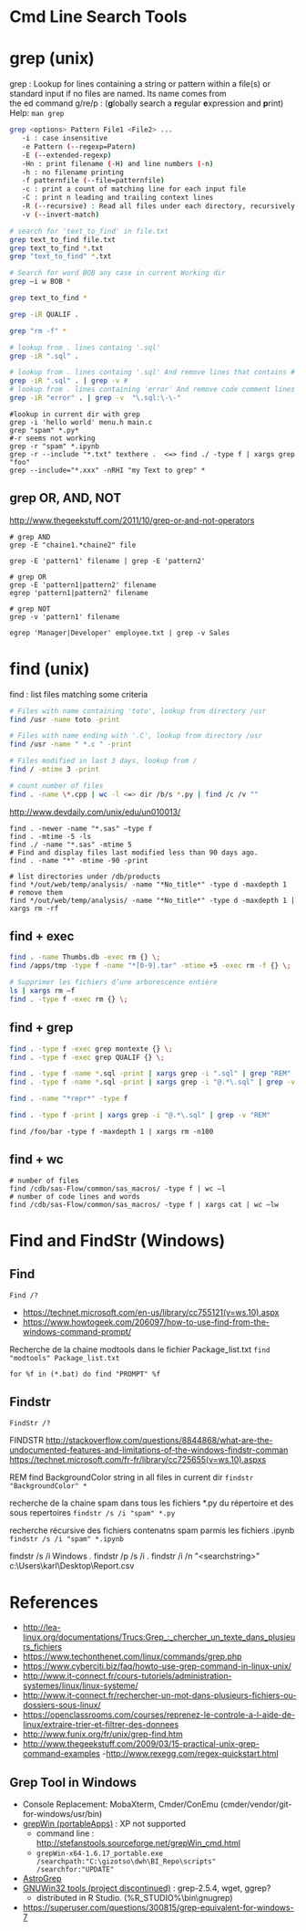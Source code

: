 # Cmd Line Search Tools

# grep (unix)
grep : Lookup for lines containing a string or pattern within a file(s) or standard input if no files are named.
Its name comes from the ed command g/re/p : (**g**lobally search a **r**egular **e**xpression and **p**rint)
Help: `man grep`


```bash
grep <options> Pattern File1 <File2> ...
   -i : case insensitive
   -e Pattern (--regexp=Patern)
   -E (--extended-regexp)
   -Hn : print filename (-H) and line numbers (-n)
   -h : no filename printing
   -f patternfile (--file=patternfile)
   -c : print a count of matching line for each input file
   -C : print n leading and trailing context lines
   -R (--recursive) : Read all files under each directory, recursively
   -v (--invert-match)
```

```sh
# search for 'text_to_find' in file.txt
grep text_to_find file.txt
grep text_to_find *.txt
grep "text_to_find" *.txt

# Search for word BOB any case in current Working dir
grep –i w BOB *

grep text_to_find *

grep -iR QUALIF .

grep "rm -f" *

# lookup from . lines containg '.sql'
grep -iR ".sql" .

# lookup from . lines containg '.sql' And remove lines that contains # (-v : invert match)
grep -iR ".sql" . | grep -v #
# lookup from . lines containing 'error' And remove code comment lines returned in 1st grep (contains '.sql:--')
grep -iR "error" . | grep -v  "\.sql:\-\-"
```

```
#lookup in current dir with grep
grep -i 'hello world' menu.h main.c
grep "spam" *.py*
#-r seems not working
grep -r "spam" *.ipynb
grep -r --include "*.txt" texthere .  <=> find ./ -type f | xargs grep "foo"
grep --include="*.xxx" -nRHI "my Text to grep" *
```

## grep OR, AND, NOT
http://www.thegeekstuff.com/2011/10/grep-or-and-not-operators

```
# grep AND
grep -E "chaine1.*chaine2" file

grep -E 'pattern1' filename | grep -E 'pattern2'
```

```
# grep OR
grep -E 'pattern1|pattern2' filename
egrep 'pattern1|pattern2' filename
```

```
# grep NOT
grep -v 'pattern1' filename

egrep 'Manager|Developer' employee.txt | grep -v Sales
```

# find (unix)
find : list files matching some criteria

```sh
# Files with name containing 'toto', lookup from directory /usr
find /usr -name toto -print

# Files with name ending with '.C', lookup from directory /usr
find /usr -name " *.c " -print

# Files modified in last 3 days, lookup from /
find / -mtime 3 -print

# count number of files
find . -name \*.cpp | wc -l <=> dir /b/s *.py | find /c /v ""
```

http://www.devdaily.com/unix/edu/un010013/
```
find . -newer -name "*.sas" –type f
find . -mtime -5 -ls 
find ./ -name "*.sas" -mtime 5
# Find and display files last modified less than 90 days ago. 
find . -name "*" -mtime -90 -print 

# list directories under /db/products
find */out/web/temp/analysis/ -name "*No_title*" -type d -maxdepth 1
# remove them
find */out/web/temp/analysis/ -name "*No_title*" -type d -maxdepth 1 | xargs rm -rf
```

## find + exec
```sh
find . -name Thumbs.db -exec rm {} \;
find /apps/tmp -type f -name "*[0-9].tar" -mtime +5 -exec rm -f {} \;

# Supprimer les fichiers d’une arborescence entière
ls | xargs rm –f
find . -type f -exec rm {} \;
```

## find + grep 
```sh
find . -type f -exec grep montexte {} \;
find . -type f -exec grep QUALIF {} \;

find . -type f -name *.sql -print | xargs grep -i ".sql" | grep "REM"
find . -type f -name *.sql -print | xargs grep -i "@.*\.sql" | grep -v "REM"

find . -name "*repr*" -type f

find . -type f -print | xargs grep -i "@.*\.sql" | grep -v "REM"
```

```
find /foo/bar -type f -maxdepth 1 | xargs rm -n100
```

## find + wc
```
# number of files
find /cdb/sas-Flow/common/sas_macros/ -type f | wc –l
# number of code lines and words
find /cdb/sas-Flow/common/sas_macros/ -type f | xargs cat | wc –lw
```

# Find and FindStr (Windows)
## Find
`Find /?`
- https://technet.microsoft.com/en-us/library/cc755121(v=ws.10).aspx
- https://www.howtogeek.com/206097/how-to-use-find-from-the-windows-command-prompt/

Recherche de la chaine modtools dans le fichier Package_list.txt
`find "modtools" Package_list.txt`

`for %f in (*.bat) do find "PROMPT" %f`



## Findstr
`FindStr /?`

FINDSTR
http://stackoverflow.com/questions/8844868/what-are-the-undocumented-features-and-limitations-of-the-windows-findstr-comman
https://technet.microsoft.com/fr-fr/library/cc725655(v=ws.10).aspxs

REM find BackgroundColor string in all files in current dir
`findstr "BackgroundColor" *`

recherche de la chaine spam dans tous les fichiers *.py du répertoire et des sous repertoires
`findstr /s /i "spam" *.py`

recherche récursive des fichiers contenatns spam parmis les fichiers .ipynb
`findstr /s /i "spam" *.ipynb`

findstr /s /i Windows *.* 
findstr /p /s /i .
findstr /i /n "\<searchstring\>" c:\Users\karl\Desktop\Report.csv


# References
- http://lea-linux.org/documentations/Trucs:Grep_:_chercher_un_texte_dans_plusieurs_fichiers
- https://www.techonthenet.com/linux/commands/grep.php
- https://www.cyberciti.biz/faq/howto-use-grep-command-in-linux-unix/
- http://www.it-connect.fr/cours-tutoriels/administration-systemes/linux/linux-systeme/
- http://www.it-connect.fr/rechercher-un-mot-dans-plusieurs-fichiers-ou-dossiers-sous-linux/
- https://openclassrooms.com/courses/reprenez-le-controle-a-l-aide-de-linux/extraire-trier-et-filtrer-des-donnees
- http://www.funix.org/fr/unix/grep-find.htm
- http://www.thegeekstuff.com/2009/03/15-practical-unix-grep-command-examples
-http://www.rexegg.com/regex-quickstart.html

## Grep Tool in Windows
- Console Replacement: MobaXterm, Cmder/ConEmu (cmder/vendor/git-for-windows/usr/bin)
- [grepWin (portableApps)]( http://stefanstools.sourceforge.net/grepWin.html) : XP not supported
   - command line : http://stefanstools.sourceforge.net/grepWin_cmd.html 
   - `grepWin-x64-1.6.17_portable.exe /searchpath:"C:\gizotso\dwh\BI_Repo\scripts" /searchfor:"UPDATE"`
- [AstroGrep](http://astrogrep.sourceforge.net/)
- [GNUWin32 tools (project discontinued)](http://gnuwin32.sourceforge.net/) : grep-2.5.4, wget, ggrep?
   - distributed in R Studio. (%R_STUDIO%\bin\gnugrep)
- https://superuser.com/questions/300815/grep-equivalent-for-windows-7


